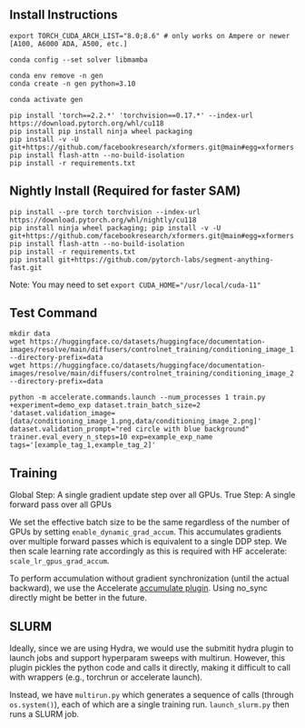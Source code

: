 

## Install Instructions

```
export TORCH_CUDA_ARCH_LIST="8.0;8.6" # only works on Ampere or newer [A100, A6000 ADA, A500, etc.]

conda config --set solver libmamba

conda env remove -n gen
conda create -n gen python=3.10

conda activate gen

pip install 'torch==2.2.*' 'torchvision==0.17.*' --index-url https://download.pytorch.org/whl/cu118
pip install pip install ninja wheel packaging
pip install -v -U git+https://github.com/facebookresearch/xformers.git@main#egg=xformers
pip install flash-attn --no-build-isolation
pip install -r requirements.txt
```

## Nightly Install (Required for faster SAM)

```
pip install --pre torch torchvision --index-url https://download.pytorch.org/whl/nightly/cu118
pip install ninja wheel packaging; pip install -v -U git+https://github.com/facebookresearch/xformers.git@main#egg=xformers
pip install flash-attn --no-build-isolation
pip install -r requirements.txt
pip install git+https://github.com/pytorch-labs/segment-anything-fast.git
```

Note: You may need to set `export CUDA_HOME="/usr/local/cuda-11"`


## Test Command

```
mkdir data
wget https://huggingface.co/datasets/huggingface/documentation-images/resolve/main/diffusers/controlnet_training/conditioning_image_1.png --directory-prefix=data
wget https://huggingface.co/datasets/huggingface/documentation-images/resolve/main/diffusers/controlnet_training/conditioning_image_2.png --directory-prefix=data

python -m accelerate.commands.launch --num_processes 1 train.py +experiment=demo_exp dataset.train_batch_size=2 'dataset.validation_image=[data/conditioning_image_1.png,data/conditioning_image_2.png]' dataset.validation_prompt="red circle with blue background" trainer.eval_every_n_steps=10 exp=example_exp_name tags='[example_tag_1,example_tag_2]'
```

## Training

Global Step: A single gradient update step over all GPUs.
True Step: A single forward pass over all GPUs

We set the effective batch size to be the same regardless of the number of GPUs by setting `enable_dynamic_grad_accum`. This accumulates gradients over multiple forward passes which is equivalent to a single DDP step. We then scale learning rate accordingly as this is required with HF accelerate: `scale_lr_gpus_grad_accum`.

To perform accumulation without gradient synchronization (until the actual backward), we use the Accelerate [accumulate plugin](https://huggingface.co/docs/accelerate/concept_guides/gradient_synchronization). Using no_sync directly might be better in the future.

## SLURM

Ideally, since we are using Hydra, we would use the submitit hydra plugin to launch jobs and support hyperparam sweeps with multirun. However, this plugin pickles the python code and calls it directly, making it difficult to call with wrappers (e.g., torchrun or accelerate launch).

Instead, we have `multirun.py` which generates a sequence of calls (through `os.system()`), each of which are a single training run. `launch_slurm.py` then runs a SLURM job.